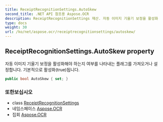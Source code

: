 ```yaml
---
title: ReceiptRecognitionSettings.AutoSkew
second_title: .NET API 참조용 Aspose.OCR
description: ReceiptRecognitionSettings 재산. 자동 이미지 기울기 보정을 활성화해야 하는지 여부를 나타내는 플래그를 가져오거나 설정합니다. 기본적으로 활성화true됩니다.
type: docs
weight: 30
url: /ko/net/aspose.ocr/receiptrecognitionsettings/autoskew/
---
```

## ReceiptRecognitionSettings.AutoSkew property

자동 이미지 기울기 보정을 활성화해야 하는지 여부를 나타내는 플래그를 가져오거나 설정합니다. 기본적으로 활성화(true)됩니다.

```csharp
public bool AutoSkew { set; }
```

### 또한보십시오

* class [ReceiptRecognitionSettings](../)
* 네임스페이스 [Aspose.OCR](../../receiptrecognitionsettings/)
* 집회 [Aspose.OCR](../../../)


